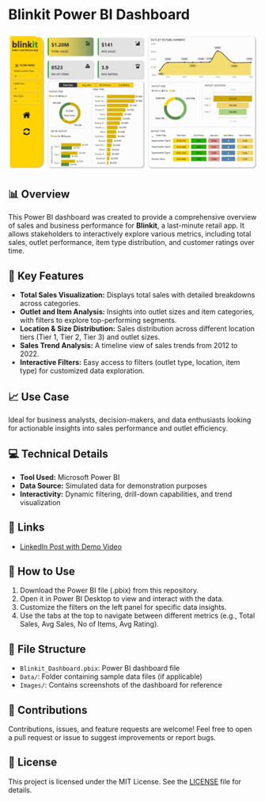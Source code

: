 # Blinkit Power BI Dashboard

![Dashboard Screenshot](/screenshot/dashboard.png) <!-- Add a screenshot of the dashboard here -->

## 📊 Overview
This Power BI dashboard was created to provide a comprehensive overview of sales and business performance for **Blinkit**, a last-minute retail app. It allows stakeholders to interactively explore various metrics, including total sales, outlet performance, item type distribution, and customer ratings over time. 

## 🚀 Key Features
- **Total Sales Visualization:** Displays total sales with detailed breakdowns across categories.
- **Outlet and Item Analysis:** Insights into outlet sizes and item categories, with filters to explore top-performing segments.
- **Location & Size Distribution:** Sales distribution across different location tiers (Tier 1, Tier 2, Tier 3) and outlet sizes.
- **Sales Trend Analysis:** A timeline view of sales trends from 2012 to 2022.
- **Interactive Filters:** Easy access to filters (outlet type, location, item type) for customized data exploration.

## 📈 Use Case
Ideal for business analysts, decision-makers, and data enthusiasts looking for actionable insights into sales performance and outlet efficiency.

## 💻 Technical Details
- **Tool Used:** Microsoft Power BI
- **Data Source:** Simulated data for demonstration purposes
- **Interactivity:** Dynamic filtering, drill-down capabilities, and trend visualization

## 🔗 Links
- [LinkedIn Post with Demo Video](https://www.linkedin.com/posts/saurabh-jadhav-791626213_powerbi-datavisualization-businessintelligence-activity-7257134403846361089-19I1?utm_source=share&utm_medium=member_desktop) <!-- Link to your LinkedIn post if available -->

## 📝 How to Use
1. Download the Power BI file (.pbix) from this repository.
2. Open it in Power BI Desktop to view and interact with the data.
3. Customize the filters on the left panel for specific data insights.
4. Use the tabs at the top to navigate between different metrics (e.g., Total Sales, Avg Sales, No of Items, Avg Rating).

## 📂 File Structure
- `Blinkit_Dashboard.pbix`: Power BI dashboard file
- `Data/`: Folder containing sample data files (if applicable)
- `Images/`: Contains screenshots of the dashboard for reference

## 🤝 Contributions
Contributions, issues, and feature requests are welcome! Feel free to open a pull request or issue to suggest improvements or report bugs.

## 📄 License
This project is licensed under the MIT License. See the [LICENSE](LICENSE) file for details.
